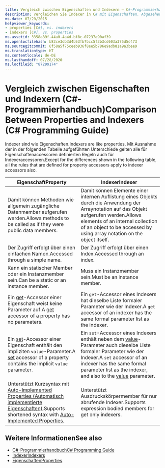 ```yaml
---
title: Vergleich zwischen Eigenschaften und Indexern – C#-Programmierhandbuch
description: Vergleichen Sie Indexer in C# mit Eigenschaften. Abgesehen von einigen Unterschieden gelten die für Eigenschaftenaccessoren definierten Regeln auch für Indexeraccessoren.
ms.date: 07/20/2015
helpviewer_keywords:
- properties [C#], vs. indexers
- indexers [C#], vs. properties
ms.assetid: 3358a89f-44a0-4a4d-bf8c-07237a90af39
ms.openlocfilehash: b83ce3db3d4b53fb7bcc5f3b3cd603a375d5d473
ms.sourcegitcommit: 6f58a5f75ceeb936f8ee5b786e9adb81a9a3bee9
ms.translationtype: HT
ms.contentlocale: de-DE
ms.lasthandoff: 07/28/2020
ms.locfileid: "87299174"
---
```

# <a name="comparison-between-properties-and-indexers-c-programming-guide"></a><span data-ttu-id="26eed-104">Vergleich zwischen Eigenschaften und Indexern (C#-Programmierhandbuch)</span><span class="sxs-lookup"><span data-stu-id="26eed-104">Comparison Between Properties and Indexers (C# Programming Guide)</span></span>
<span data-ttu-id="26eed-105">Indexer sind wie Eigenschaften.</span><span class="sxs-lookup"><span data-stu-id="26eed-105">Indexers are like properties.</span></span> <span data-ttu-id="26eed-106">Mit Ausnahme der in der folgenden Tabelle aufgeführten Unterschiede gelten alle für Eigenschaftenaccessoren definierten Regeln auch für Indexeraccessoren.</span><span class="sxs-lookup"><span data-stu-id="26eed-106">Except for the differences shown in the following table, all the rules that are defined for property accessors apply to indexer accessors also.</span></span>  
  
|<span data-ttu-id="26eed-107">Eigenschaft</span><span class="sxs-lookup"><span data-stu-id="26eed-107">Property</span></span>|<span data-ttu-id="26eed-108">Indexer</span><span class="sxs-lookup"><span data-stu-id="26eed-108">Indexer</span></span>|  
|--------------|-------------|  
|<span data-ttu-id="26eed-109">Damit können Methoden wie allgemein zugängliche Datenmember aufgerufen werden.</span><span class="sxs-lookup"><span data-stu-id="26eed-109">Allows methods to be called as if they were public data members.</span></span>|<span data-ttu-id="26eed-110">Damit können Elemente einer internen Auflistung eines Objekts durch die Anwendung der Arraynotation auf das Objekt aufgerufen werden.</span><span class="sxs-lookup"><span data-stu-id="26eed-110">Allows elements of an internal collection of an object to be accessed by using array notation on the object itself.</span></span>|  
|<span data-ttu-id="26eed-111">Der Zugriff erfolgt über einen einfachen Namen.</span><span class="sxs-lookup"><span data-stu-id="26eed-111">Accessed through a simple name.</span></span>|<span data-ttu-id="26eed-112">Der Zugriff erfolgt über einen Index.</span><span class="sxs-lookup"><span data-stu-id="26eed-112">Accessed through an index.</span></span>|  
|<span data-ttu-id="26eed-113">Kann ein statischer Member oder ein Instanzmember sein.</span><span class="sxs-lookup"><span data-stu-id="26eed-113">Can be a static or an instance member.</span></span>|<span data-ttu-id="26eed-114">Muss ein Instanzmember sein.</span><span class="sxs-lookup"><span data-stu-id="26eed-114">Must be an instance member.</span></span>|  
|<span data-ttu-id="26eed-115">Ein [get](../../language-reference/keywords/get.md)-Accessor einer Eigenschaft weist keine Parameter auf.</span><span class="sxs-lookup"><span data-stu-id="26eed-115">A [get](../../language-reference/keywords/get.md) accessor of a property has no parameters.</span></span>|<span data-ttu-id="26eed-116">Ein `get`-Accessor eines Indexers hat dieselbe Liste formaler Parameter wie der Indexer.</span><span class="sxs-lookup"><span data-stu-id="26eed-116">A `get` accessor of an indexer has the same formal parameter list as the indexer.</span></span>|  
|<span data-ttu-id="26eed-117">Ein [set](../../language-reference/keywords/set.md)-Accessor einer Eigenschaft enthält den impliziten `value`-Parameter.</span><span class="sxs-lookup"><span data-stu-id="26eed-117">A [set](../../language-reference/keywords/set.md) accessor of a property contains the implicit `value` parameter.</span></span>|<span data-ttu-id="26eed-118">Ein `set`-Accessor eines Indexers enthält neben dem [value](../../language-reference/keywords/value.md)-Parameter auch dieselbe Liste formaler Parameter wie der Indexer.</span><span class="sxs-lookup"><span data-stu-id="26eed-118">A `set` accessor of an indexer has the same formal parameter list as the indexer, and also to the [value](../../language-reference/keywords/value.md) parameter.</span></span>|  
|<span data-ttu-id="26eed-119">Unterstützt Kurzsyntax mit [Auto-Implemented Properties (Automatisch implementierte Eigenschaften)](../classes-and-structs/auto-implemented-properties.md).</span><span class="sxs-lookup"><span data-stu-id="26eed-119">Supports shortened syntax with [Auto-Implemented Properties](../classes-and-structs/auto-implemented-properties.md).</span></span>|<span data-ttu-id="26eed-120">Unterstützt Ausdruckskörpermember für nur abrufende Indexer.</span><span class="sxs-lookup"><span data-stu-id="26eed-120">Supports expression bodied members for get only indexers.</span></span>|  
  
## <a name="see-also"></a><span data-ttu-id="26eed-121">Weitere Informationen</span><span class="sxs-lookup"><span data-stu-id="26eed-121">See also</span></span>

- [<span data-ttu-id="26eed-122">C#-Programmierhandbuch</span><span class="sxs-lookup"><span data-stu-id="26eed-122">C# Programming Guide</span></span>](../index.md)
- [<span data-ttu-id="26eed-123">Indexer</span><span class="sxs-lookup"><span data-stu-id="26eed-123">Indexers</span></span>](./index.md)
- [<span data-ttu-id="26eed-124">Eigenschaften</span><span class="sxs-lookup"><span data-stu-id="26eed-124">Properties</span></span>](../classes-and-structs/properties.md)
